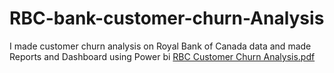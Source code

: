# RBC-bank-customer-churn-Analysis
I made customer churn analysis on Royal Bank of Canada data and made Reports and Dashboard using Power bi 
[RBC Customer Churn Analysis.pdf](https://github.com/PradipDhage4545/RBC-bank-customer-churn-Analysis/files/10199516/RBC.Customer.Churn.Analysis.pdf)
